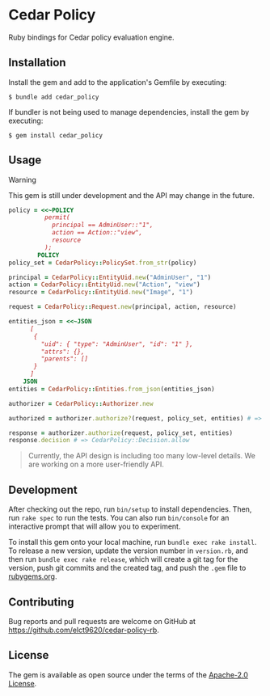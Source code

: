 Cedar Policy
===

Ruby bindings for Cedar policy evaluation engine.

## Installation

Install the gem and add to the application's Gemfile by executing:

    $ bundle add cedar_policy

If bundler is not being used to manage dependencies, install the gem by executing:

    $ gem install cedar_policy

## Usage

> [!WARNING]
> This gem is still under development and the API may change in the future.

```ruby
policy = <<~POLICY
          permit(
            principal == AdminUser::"1",
            action == Action::"view",
            resource
          );
        POLICY
policy_set = CedarPolicy::PolicySet.from_str(policy)

principal = CedarPolicy::EntityUid.new("AdminUser", "1")
action = CedarPolicy::EntityUid.new("Action", "view")
resource = CedarPolicy::EntityUid.new("Image", "1")

request = CedarPolicy::Request.new(principal, action, resource)

entities_json = <<~JSON
      [
       {
         "uid": { "type": "AdminUser", "id": "1" },
         "attrs": {},
         "parents": []
       }
      ]
    JSON
entities = CedarPolicy::Entities.from_json(entities_json)

authorizer = CedarPolicy::Authorizer.new

authorized = authorizer.authorize?(request, policy_set, entities) # => true

response = authorizer.authorize(request, policy_set, entities)
response.decision # => CedarPolicy::Decision.allow
```

> Currently, the API design is including too many low-level details. We are working on a more user-friendly API.

## Development

After checking out the repo, run `bin/setup` to install dependencies. Then, run `rake spec` to run the tests. You can also run `bin/console` for an interactive prompt that will allow you to experiment.

To install this gem onto your local machine, run `bundle exec rake install`. To release a new version, update the version number in `version.rb`, and then run `bundle exec rake release`, which will create a git tag for the version, push git commits and the created tag, and push the `.gem` file to [rubygems.org](https://rubygems.org).

## Contributing

Bug reports and pull requests are welcome on GitHub at https://github.com/elct9620/cedar-policy-rb.

## License

The gem is available as open source under the terms of the [Apache-2.0 License](https://opensource.org/license/apache-2-0).
